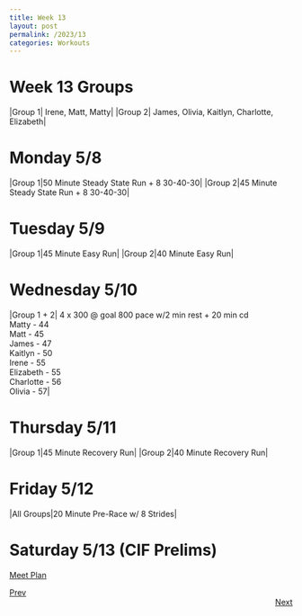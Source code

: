 ```yaml
---
title: Week 13
layout: post
permalink: /2023/13
categories: Workouts
---
```



# Week 13 Groups

|Group 1| Irene, Matt, Matty|
|Group 2| James, Olivia, Kaitlyn, Charlotte, Elizabeth|

# Monday 5/8

|Group 1|50 Minute Steady State Run + 8 30-40-30|
|Group 2|45 Minute Steady State Run + 8 30-40-30| 

# Tuesday 5/9

|Group 1|45 Minute Easy Run|
|Group 2|40 Minute Easy Run| 

# Wednesday 5/10 

|Group 1 + 2| 4 x 300 @ goal 800 pace w/2 min rest + 20 min cd <br> Matty - 44 <br> Matt - 45 <br> James - 47 <br> Kaitlyn - 50 <br> Irene - 55 <br> Elizabeth - 55 <br> Charlotte - 56 <br> Olivia - 57|

# Thursday 5/11

|Group 1|45 Minute Recovery Run| 
|Group 2|40 Minute Recovery Run|

# Friday 5/12 

|All Groups|20 Minute Pre-Race w/ 8 Strides|

# Saturday 5/13 (CIF Prelims)

[Meet Plan]({{site.baseurl}}/2023/CIFP)

<div style="text-align: left"> <a href="{{site.baseurl}}/2023/12">Prev</a></div> 
<div style="text-align: right"> <a href="{{site.baseurl}}/2023/14">Next</a></div>